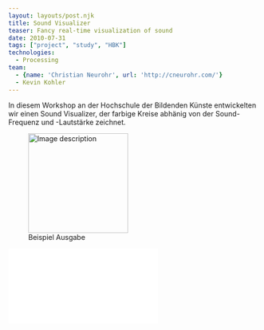 ```yaml
---
layout: layouts/post.njk
title: Sound Visualizer
teaser: Fancy real-time visualization of sound
date: 2010-07-31
tags: ["project", "study", "HBK"]
technologies:
  - Processing
team:
  - {name: 'Christian Neurohr', url: 'http://cneurohr.com/'}
  - Kevin Kohler
---
```


In diesem Workshop an der Hochschule der Bildenden Künste entwickelten wir einen Sound Visualizer, der farbige Kreise abhänig von der Sound-Frequenz und -Lautstärke zeichnet.

<figure>
<a href="{{'/assets/projects/sound-visualizer/example.jpg' | url}}" target="_blank" rel="noopener">
    <img src="{{'/assets/projects/sound-visualizer/example.jpg' | url}}" width="200" itemprop="thumbnail" alt="Image description" />
</a>
<figcaption itemprop="caption description">Beispiel Ausgabe</figcaption>
</figure>

<iframe  allow="accelerometer; autoplay; encrypted-media; gyroscope; picture-in-picture"  title="video" src="//www.youtube.com/embed/vGC3HgTMBPU" frameborder="0" allowfullscreen></iframe>
